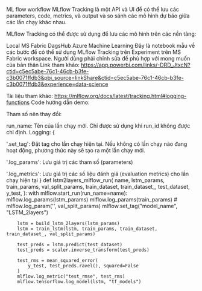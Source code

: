 ML flow workflow
MLflow Tracking là một API và UI để có thể lưu các parameters, code, metrics, và output và so sánh các mô hình dự báo giữa các lần chạy khác nhau.

MLflow Tracking có thể được sử dụng để lưu các mô hình trên các nền tảng:

Local
MS Fabric
DagsHub
Azure Machine Learning
Đây là notebook mẫu về các bước để có thể sử dụng MLflow Tracking trên Experiment trên MS Fabric workspace. Người dùng phải chỉnh sửa để phù hợp với mong muốn của bản thân
Link tham khảo: https://app.powerbi.com/links/-DRD_JtxcN?ctid=c5ec5abe-76c1-46cb-b3fe-c3b0071ffdb3&pbi_source=linkShare&ctid=c5ec5abe-76c1-46cb-b3fe-c3b0071ffdb3&experience=data-science

Tài liệu tham khảo: https://mlflow.org/docs/latest/tracking.html#logging-functions
Code hướng dẫn demo:

  Tham số nên thay đổi:
  
  run_name: Tên của lần chạy mới. Chỉ được sử dụng khi run_id không được chỉ định.
  Logging: {
  
  '.set_tag': Đặt tag cho lần chạy hiện tại. Nếu không có lần chạy nào đang hoạt động, phương thức này sẽ tạo ra một lần chạy mới.
  
  '.log_params': Lưu giá trị các tham số (parameters)
  
  '.log_metrics': Lưu giá trị các số liệu đánh giá (evaluation metrics) cho lần chạy hiện tại
  }
  def lstm2layers_mlflow_run(
    name,
    lstm_params,
    train_params,
    val_split_params,
    train_dataset,
    train_dataset_,
    test_dataset,
    y_test,
):
    with mlflow.start_run(run_name=name):
        mlflow.log_params(lstm_params)
        mlflow.log_params(train_params)
        # mlflow.log_param('', val_split_params)
        mlflow.set_tag("model_name", "LSTM_2layers")

        lstm = build_lstm_2layers(lstm_params)
        lstm = train_lstm(lstm, train_params, train_dataset, train_dataset_, val_split_params)

        test_preds = lstm.predict(test_dataset)
        test_preds = scaler.inverse_transform(test_preds)

        test_rms = mean_squared_error(
            y_test, test_preds.ravel(), squared=False
        )
        mlflow.log_metric("test_rmse", test_rms)
        mlflow.tensorflow.log_model(lstm, "tf_models")
